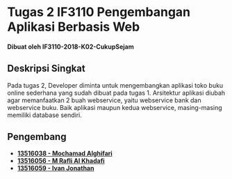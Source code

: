 # Tugas 2 IF3110 Pengembangan Aplikasi Berbasis Web
#### Dibuat oleh IF3110-2018-K02-CukupSejam

## Deskripsi Singkat

Pada tugas 2, Developer diminta untuk mengembangkan aplikasi toko buku online sederhana yang sudah dibuat pada tugas 1. Arsitektur aplikasi diubah agar memanfaatkan 2 buah webservice, yaitu webservice bank dan webservice buku. Baik aplikasi maupun kedua webservice, masing-masing memiliki database sendiri.

## Pengembang

- **[13516038 - Mochamad Alghifari](http://gitlab.informatika.org/mo.alghifari)**
- **[13516056 - M Rafli Al Khadafi](http://gitlab.informatika.org/raflyalk)**
- **[13516059 - Ivan Jonathan](http://gitlab.informatika.org/ivanj09)**

